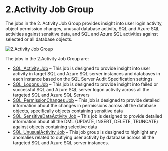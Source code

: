# 2.Activity Job Group

The jobs in the 2. Activity Job Group provides insight into user login activity, object permission
changes, unusual database activity, SQL and Azure SQL activities against sensitive data, and SQL and
Azure SQL activities against selected or all database objects.

![2.Activity Job Group](/img/versioned_docs/accessanalyzer_11.6/accessanalyzer/solutions/databases/sql/activity/sqljobgroup30.webp)

The jobs in the 2.Activity Job Group are:

- [SQL_Activity Job](/docs/accessanalyzer/11.6/solutions/databases/sql/activity/sql_activity.md)
  – This job is designed to provide insight into user activity in target SQL and Azure SQL server
  instances and databases in each instance based on the SQL Server Audit Specification settings
- [SQL_Logons Job](/docs/accessanalyzer/11.6/solutions/databases/sql/activity/sql_logons.md)
  – This job is designed to provide insight into failed or successful SQL and Azure SQL server logon
  activity across all the targeted SQL and Azure SQL Servers
- [SQL_PermissionChanges Job](/docs/accessanalyzer/11.6/solutions/databases/sql/activity/sql_permissionchanges.md)
  – This job is designed to provide detailed information about the changes in permissions across all
  the database objects, specifically objects containing sensitive data
- [SQL_SensitiveDataActivity Job](/docs/accessanalyzer/11.6/solutions/databases/sql/activity/sql_sensitivedataactivity.md)
  – This job is designed to provide detailed information about all the DML (UPDATE, INSERT, DELETE,
  TRUNCATE) against objects containing selective data
- [SQL_UnusualActivity Job](/docs/accessanalyzer/11.6/solutions/databases/sql/activity/sql_unusualactivity.md)
  – This job group is designed to highlight any anomalies related to outlying user activity by
  database across all the targeted SQL and Azure SQL server instances.
